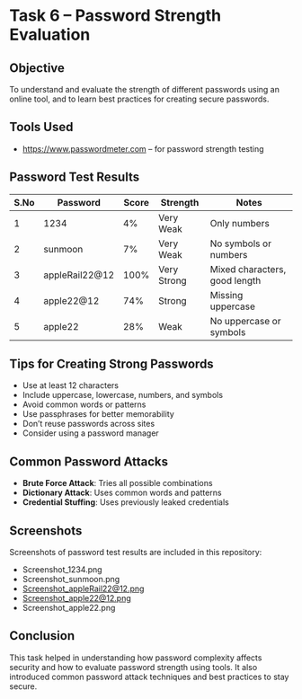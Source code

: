 # Task 6 – Password Strength Evaluation 

##  Objective
To understand and evaluate the strength of different passwords using an online tool, and to learn best practices for creating secure passwords.

## Tools Used
- https://www.passwordmeter.com – for password strength testing

##  Password Test Results

| S.No | Password         | Score | Strength    | Notes                              |
|------|------------------|-------|-------------|------------------------------------|
| 1    | 1234             | 4%    | Very Weak   | Only numbers                       |
| 2    | sunmoon          | 7%    | Very Weak   | No symbols or numbers              |
| 3    | appleRail22@12   | 100%  | Very Strong | Mixed characters, good length      |
| 4    | apple22@12       | 74%   | Strong      | Missing uppercase                  |
| 5    | apple22          | 28%   | Weak        | No uppercase or symbols            |

##  Tips for Creating Strong Passwords

- Use at least 12 characters
- Include uppercase, lowercase, numbers, and symbols
- Avoid common words or patterns
- Use passphrases for better memorability
- Don’t reuse passwords across sites
- Consider using a password manager

##  Common Password Attacks

- **Brute Force Attack**: Tries all possible combinations
- **Dictionary Attack**: Uses common words and patterns
- **Credential Stuffing**: Uses previously leaked credentials

##  Screenshots

Screenshots of password test results are included in this repository:
- Screenshot_1234.png
- Screenshot_sunmoon.png
- Screenshot_appleRail22@12.png
- Screenshot_apple22@12.png
- Screenshot_apple22.png

##  Conclusion

This task helped in understanding how password complexity affects security and how to evaluate password strength using tools. It also introduced common password attack techniques and best practices to stay secure.
